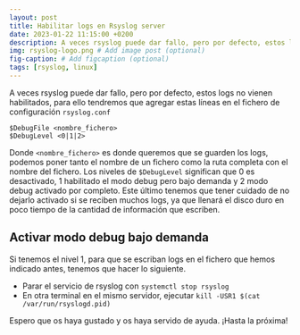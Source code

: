 ```yaml
---
layout: post
title: Habilitar logs en Rsyslog server
date: 2023-01-22 11:15:00 +0200
description: A veces rsyslog puede dar fallo, pero por defecto, estos logs no vienen habilitados, para ello tendremos que agregar estas líneas en el fichero de configuración `rsyslog.conf`
img: rsyslog-logo.png # Add image post (optional)
fig-caption: # Add figcaption (optional)
tags: [rsyslog, linux]
---
```


A veces rsyslog puede dar fallo, pero por defecto, estos logs no vienen habilitados, para ello tendremos que agregar estas líneas en el fichero de configuración `rsyslog.conf`

```text
$DebugFile <nombre_fichero>
$DebugLevel <0|1|2>
```
Donde `<nombre_fichero>` es donde queremos que se guarden los logs, podemos poner tanto el nombre de un fichero como la ruta completa con el nombre del fichero.
Los niveles de `$DebugLevel` significan que 0 es desactivado, 1 habilitado el modo debug pero bajo demanda y 2 modo debug activado por completo. Este último tenemos que tener cuidado de no dejarlo activado si se reciben muchos logs, ya que llenará el disco duro en poco tiempo de la cantidad de información que escriben.

## Activar modo debug bajo demanda

Si tenemos el nivel 1, para que se escriban logs en el fichero que hemos indicado antes, tenemos que hacer lo siguiente.
* Parar el servicio de rsyslog con `systemctl stop rsyslog`
* En otra terminal en el mismo servidor, ejecutar `kill -USR1 $(cat /var/run/rsyslogd.pid)`

Espero que os haya gustado y os haya servido de ayuda. ¡Hasta la próxima!
